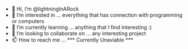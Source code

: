 - 👋 Hi, I’m @lightningInARock
- 👀 I’m interested in ... everything that has connection with programming or computers
- 🌱 I’m currently learning ... anything that I find interesting :)
- 💞️ I’m looking to collaborate on ... any interesting project
- 📫 How to reach me ... *** Currently Unaviable ***

<!---
lightningInARock/lightningInARock is a ✨ special ✨ repository because its `README.md` (this file) appears on your GitHub profile.
You can click the Preview link to take a look at your changes.
--->
